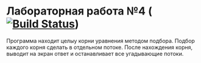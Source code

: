 # Лабораторная работа №4 ([![Build Status](https://travis-ci.org/Cemiroling/laba3.svg?branch=master)](https://travis-ci.org/Cemiroling/laba3))
Программа находит целыу корни уравнения методом подбора. Подбор каждого корня сделать в отдельном потоке. После нахождения корня, выводит на экран ответ и останавливает все угадывающие потоки.
